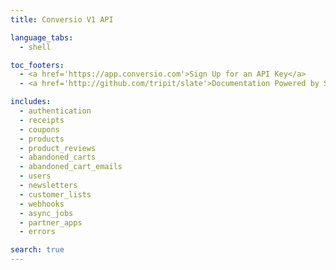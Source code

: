 ```yaml
---
title: Conversio V1 API

language_tabs:
  - shell

toc_footers:
  - <a href='https://app.conversio.com'>Sign Up for an API Key</a>
  - <a href='http://github.com/tripit/slate'>Documentation Powered by Slate</a>

includes:
  - authentication
  - receipts
  - coupons
  - products
  - product_reviews
  - abandoned_carts
  - abandoned_cart_emails
  - users
  - newsletters
  - customer_lists
  - webhooks
  - async_jobs
  - partner_apps
  - errors

search: true
---
```

